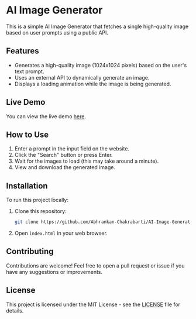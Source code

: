 # AI Image Generator

This is a simple AI Image Generator that fetches a single high-quality image based on user prompts using a public API.

## Features

- Generates a high-quality image (1024x1024 pixels) based on the user's text prompt.
- Uses an external API to dynamically generate an image.
- Displays a loading animation while the image is being generated.

## Live Demo

You can view the live demo [here](https://abhrankan-chakrabarti.github.io/AI-Image-Generator/).

## How to Use

1. Enter a prompt in the input field on the website.
2. Click the "Search" button or press Enter.
3. Wait for the images to load (this may take around a minute).
4. View and download the generated image.

## Installation

To run this project locally:

1. Clone this repository:
   ```bash
   git clone https://github.com/Abhrankan-Chakrabarti/AI-Image-Generator.git
   ```
2. Open `index.html` in your web browser.

## Contributing

Contributions are welcome! Feel free to open a pull request or issue if you have any suggestions or improvements.

## License

This project is licensed under the MIT License - see the [LICENSE](LICENSE) file for details.
